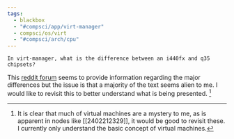 ```yaml
---
tags:
  - blackbox
  - "#compsci/app/virt-manager"
  - compsci/os/virt
  - "#compsci/arch/cpu"
---
```

```ad-question
In virt-manager, what is the difference between an i440fx and q35 chipsets?
```

This [reddit forum](https://www.reddit.com/r/VFIO/comments/5ireij/differencesbenefits_between_i440fx_and_q35/?rdt=44145) seems to provide information regarding the major differences but the issue is that a majority of the text seems alien to me. I would like to revisit this to better understand what is being presented. [^1]

[^1]: It is clear that much of virtual machines are a mystery to me, as is apparent in nodes like [[2402212329]], it would be good to revisit these. I currently only understand the basic concept of virtual machines.